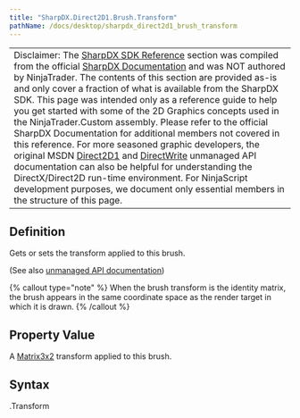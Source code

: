 ```yaml
---
title: "SharpDX.Direct2D1.Brush.Transform"
pathName: /docs/desktop/sharpdx_direct2d1_brush_transform
---
```


|  |
| --- |
| Disclaimer: The [SharpDX SDK Reference](/docs/desktop/sharpdx_sdk_reference) section was compiled from the official [SharpDX Documentation](http://sharpdx.org/) and was NOT authored by NinjaTrader. The contents of this section are provided as-is and only cover a fraction of what is available from the SharpDX SDK. This page was intended only as a reference guide to help you get started with some of the 2D Graphics concepts used in the NinjaTrader.Custom assembly. Please refer to the official SharpDX Documentation for additional members not covered in this reference. For more seasoned graphic developers, the original MSDN [Direct2D1](https://msdn.microsoft.com/en-us/library/windows/desktop/dd370990.aspx) and [DirectWrite](https://msdn.microsoft.com/en-us/library/windows/desktop/dd368038.aspx) unmanaged API documentation can also be helpful for understanding the DirectX/Direct2D run-time environment. For NinjaScript development purposes, we document only essential members in the structure of this page. |

## Definition

Gets or sets the transform applied to this brush.

(See also [unmanaged API documentation](https://msdn.microsoft.com/en-us/library/dd371179(v=vs.85).aspx))

{% callout type="note" %}
When the brush transform is the identity matrix, the brush appears in the same coordinate space as the render target in which it is drawn.
{% /callout %}

## Property Value

A [Matrix3x2](/docs/desktop/sharpdx_matrix3x2) transform applied to this brush.

## Syntax

<brush>.Transform
